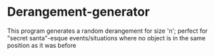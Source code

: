 # Derangement-generator
This program generates a random derangement for size 'n'; perfect for "secret santa"-esque events/situations where no object is in the same position as it was before
